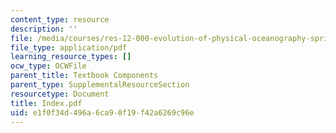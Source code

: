 ```yaml
---
content_type: resource
description: ''
file: /media/courses/res-12-000-evolution-of-physical-oceanography-spring-2007/e1f0f34d496a6ca90f19f42a6269c96e_Index.pdf
file_type: application/pdf
learning_resource_types: []
ocw_type: OCWFile
parent_title: Textbook Components
parent_type: SupplementalResourceSection
resourcetype: Document
title: Index.pdf
uid: e1f0f34d-496a-6ca9-0f19-f42a6269c96e
---
```

